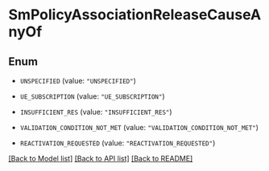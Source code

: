 # SmPolicyAssociationReleaseCauseAnyOf

## Enum


* `UNSPECIFIED` (value: `"UNSPECIFIED"`)

* `UE_SUBSCRIPTION` (value: `"UE_SUBSCRIPTION"`)

* `INSUFFICIENT_RES` (value: `"INSUFFICIENT_RES"`)

* `VALIDATION_CONDITION_NOT_MET` (value: `"VALIDATION_CONDITION_NOT_MET"`)

* `REACTIVATION_REQUESTED` (value: `"REACTIVATION_REQUESTED"`)


[[Back to Model list]](../README.md#documentation-for-models) [[Back to API list]](../README.md#documentation-for-api-endpoints) [[Back to README]](../README.md)


